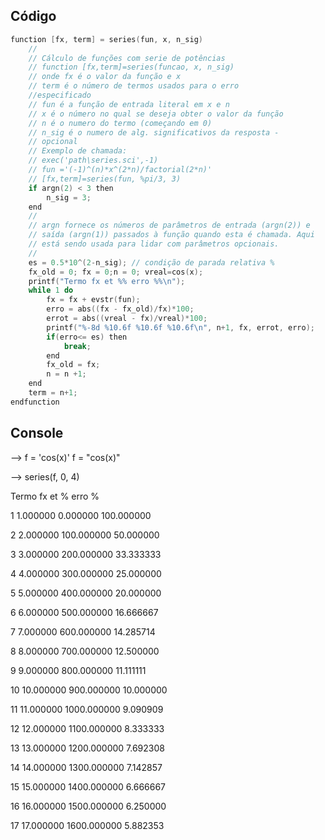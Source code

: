## Código

```c
function [fx, term] = series(fun, x, n_sig)
    //
    // Cálculo de funções com serie de potências
    // function [fx,term]=series(funcao, x, n_sig)
    // onde fx é o valor da função e x
    // term é o número de termos usados para o erro
    //especificado
    // fun é a função de entrada literal em x e n
    // x é o número no qual se deseja obter o valor da função
    // n é o numero do termo (começando em 0)
    // n_sig é o numero de alg. significativos da resposta -
    // opcional
    // Exemplo de chamada:
    // exec('path\series.sci',-1)
    // fun ='(-1)^(n)*x^(2*n)/factorial(2*n)'
    // [fx,term]=series(fun, %pi/3, 3)
    if argn(2) < 3 then
        n_sig = 3;
    end
    //
    // argn fornece os números de parâmetros de entrada (argn(2)) e
    // saída (argn(1)) passados à função quando esta é chamada. Aqui
    // está sendo usada para lidar com parâmetros opcionais.
    //
    es = 0.5*10^(2-n_sig); // condição de parada relativa %
    fx_old = 0; fx = 0;n = 0; vreal=cos(x);
    printf("Termo fx et %% erro %%\n");
    while 1 do 
        fx = fx + evstr(fun);
        erro = abs((fx - fx_old)/fx)*100;
        errot = abs((vreal - fx)/vreal)*100;
        printf("%-8d %10.6f %10.6f %10.6f\n", n+1, fx, errot, erro);
        if(erro<= es) then
            break;
        end
        fx_old = fx;
        n = n +1;
    end
    term = n+1;
endfunction

```

## Console
--> f = 'cos(x)'
 f  =  "cos(x)"

--> series(f, 0, 4)

Termo fx et % erro %

1           1.000000   0.000000 100.000000

2           2.000000 100.000000  50.000000

3           3.000000 200.000000  33.333333

4           4.000000 300.000000  25.000000

5           5.000000 400.000000  20.000000

6           6.000000 500.000000  16.666667

7           7.000000 600.000000  14.285714

8           8.000000 700.000000  12.500000

9           9.000000 800.000000  11.111111

10         10.000000 900.000000  10.000000

11         11.000000 1000.000000   9.090909

12         12.000000 1100.000000   8.333333

13         13.000000 1200.000000   7.692308

14         14.000000 1300.000000   7.142857

15         15.000000 1400.000000   6.666667

16         16.000000 1500.000000   6.250000

17         17.000000 1600.000000   5.882353

